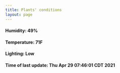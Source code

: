 ```yaml
---
title: Plants' conditions
layout: page
---
```



#### Humidity: 49%
#### Temperature: 71F
#### Lighting: Low
#### Time of last update: Thu Apr 29 07:46:01 CDT 2021
